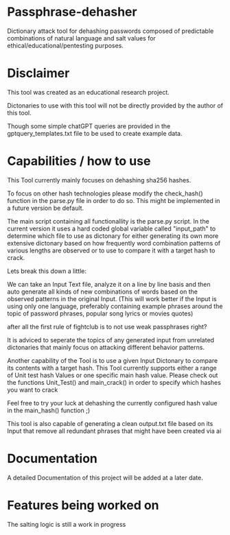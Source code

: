 # Passphrase-dehasher
Dictionary attack tool for dehashing passwords composed of predictable combinations of natural language and salt values for ethical/educational/pentesting purposes.


# Disclaimer
This tool was created as an educational research project. 

Dictonaries to use with this tool will not be directly provided by the author of this tool. 

Though some simple chatGPT queries are provided in the gptquery_templates.txt file to be used to create example data.

# Capabilities / how to use
This Tool currently mainly focuses on dehashing sha256 hashes. 

To focus on other hash technologies please modify the check_hash() function in the parse.py file in order to do so. This might be implemented in a future version be default.

The main script containing all functionallity is the parse.py script. In the current version it uses a hard coded global variable called "input_path" to determine which file to use as dictonary for either generating its own more extensive dictonary based on how frequently word combination patterns of various lengths are observed or to use to compare it with a target hash to crack.

Lets break this down a little:

We can take an Input Text file, analyze it on a line by line basis and then auto generate all kinds of new combinations of words based on the observed patterns in the original Input.
(This will work better if the Input is using only one language, preferably containing example phrases around the topic of password phrases, popular song lyrics or movies quotes)

after all the first rule of fightclub is to not use weak passphrases right?

It is adviced to seperate the topics of any generated input from unrelated dictonaries that mainly focus on attacking different behavior patterns.


Another capability of the Tool is to use a given Input Dictonary to compare its contents with a target hash.
This Tool currently supports either a range of Unit test hash Values or one specific main hash value.
Please check out the functions Unit_Test() and main_crack() in order to specify which hashes you want to crack

Feel free to try your luck at dehashing the currently configured hash value in the main_hash() function ;)

This tool is also capable of generating a clean output.txt file based on its Input that remove all redundant phrases that might have been created via ai 


# Documentation

A detailed Documentation of this project will be added at a later date.

# Features being worked on

The salting logic is still a work in progress

